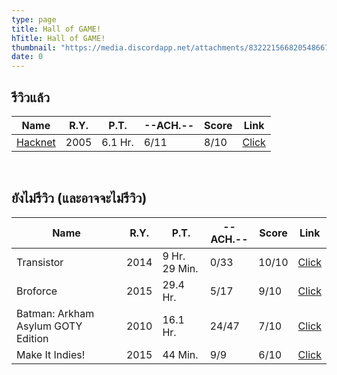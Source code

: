 ```yaml
---
type: page
title: Hall of GAME!
hTitle: Hall of GAME!
thumbnail: "https://media.discordapp.net/attachments/832221566820548667/892587613402320906/New_Project.png"
date: 0
---
```

## รีวิวแล้ว
|Name|R.Y.|P.T.|--ACH.--|Score|Link|
|---|---|---|---|---|---|
| [Hacknet](./posts/hacknet) | 2005 | 6.1 Hr. | 6/11 | 8/10 | [Click](https://store.steampowered.com/app/365450/) |

<br />

## ยังไม่รีวิว (และอาจจะไม่รีวิว)
|Name|R.Y.|P.T.|--ACH.--|Score|Link|
|---|---|---|---|---|---|
| Transistor | 2014 | 9 Hr. 29 Min. | 0/33 | 10/10 | [Click](https://www.epicgames.com/store/en-US/p/transistor) |
| Broforce | 2015 | 29.4 Hr. | 5/17 | 9/10 | [Click](https://store.steampowered.com/app/274190) |
| Batman: Arkham Asylum GOTY Edition | 2010 | 16.1 Hr. | 24/47 | 7/10 | [Click](https://store.steampowered.com/app/35140) |
| Make It Indies! | 2015 | 44 Min. | 9/9 | 6/10 | [Click](https://store.steampowered.com/app/357900/) |